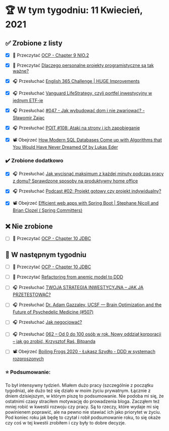 # 🏆 W tym tygodniu: 11 Kwiecień, 2021


## ✅ Zrobione z listy
- [x] 📗 Przeczytać [OCP - Chapter 9 NIO.2](https://www.amazon.com/OCP-Certified-Professional-Programmer-1Z0-809-dp-1119067901/dp/1119067901/ref=mt_other?_encoding=UTF8&me=&qid=)
- [x] 📗 Przeczytać [Dlaczego personalne projekty programistyczne są tak ważne?](https://kodujmy.pl/dlaczego-personalne-projekty-programistyczne-sa-tak-wazne/)
- [x] 🎧 Przesłuchać [English 365 Challenge | HUGE Improvements](https://youtu.be/k_iReYST_3U)
- [x] 🎧 Przesłuchać [Vanguard LifeStrategy, czyli portfel inwestycyjny w jednym ETF-ie](https://inwestomat.eu/vanguard-lifestrategy/)
- [x] 🎧 Przesłuchać [#047​ - Jak wybudować dom i nie zwariować? - Sławomir Zając](https://youtu.be/fcdeuoa7cSA)
- [x] 🎧 Przesłuchać [POIT #108: Ataki na strony i ich zapobieganie](https://porozmawiajmyoit.pl/poit-108-ataki-na-strony-i-ich-zapobieganie/)
- [x] 📽️ Obejrzeć [How Modern SQL Databases Come up with Algorithms that You Would Have Never Dreamed Of by Lukas Eder](https://youtu.be/wTPGW1PNy_Y)


### ✔️ Zrobione dodatkowo
- [x] 🎧 Przesłuchać [Jak wycisnąć maksimum z każdej minuty podczas pracy z domu? Sprawdzone sposoby na produktywny home office](https://malawielkafirma.pl/produktywny-home-office/)
- [x] 🎧 Przesłuchać [Podcast #02: Projekt gotowy czy projekt indywidualny?](https://blog.poradnik-budowlany.com/podcast-02-projekt-gotowy-czy-projekt-indywidualny/)
- [x] 📽️ Obejrzeć [Efficient web apps with Spring Boot | Stephane Nicoll and Brian Clozel ( Spring Committers)](https://youtu.be/pzT1Iq4Vmo0)


## ❌ Nie zrobione
- [ ] 📗 Przeczytać [OCP - Chapter 10 JDBC](https://www.amazon.com/OCP-Certified-Professional-Programmer-1Z0-809-dp-1119067901/dp/1119067901/ref=mt_other?_encoding=UTF8&me=&qid=)


## 📝 W następnym tygodniu
- [ ] 📗 Przeczytać [OCP - Chapter 10 JDBC](https://www.amazon.com/OCP-Certified-Professional-Programmer-1Z0-809-dp-1119067901/dp/1119067901/ref=mt_other?_encoding=UTF8&me=&qid=)
- [ ] 📗 Przeczytać [Refactoring from anemic model to DDD](https://blog.pragmatists.com/refactoring-from-anemic-model-to-ddd-880d3dd3d45f)
- [ ] 🎧 Przesłuchać [TWOJA STRATEGIA INWESTYCYJNA – JAK JĄ PRZETESTOWAĆ?](https://marciniwuc.com/twoja-strategia-inwestycyjna/)
- [ ] 🎧 Przesłuchać [Dr. Adam Gazzaley, UCSF — Brain Optimization and the Future of Psychedelic Medicine (#507)](https://tim.blog/2021/03/30/adam-gazzaley-2/)
- [ ] 🎧 Przesłuchać [Jak negocjować?](https://blog.poradnik-budowlany.com/jak-negocjowac/)
- [ ] 🎧 Przesłuchać [062 – Od 0 do 100 osób w rok. Nowy oddział korporacji – jak go zrobić, Krzysztof Raś, Bitpanda](https://piotrbucki.pl/062)
- [ ] 📽️ Obejrzeć [Boiling Frogs 2020 - Łukasz Szydło - DDD w systemach rozproszonych](https://youtu.be/OWAqIgpekdg)


### ⭐ Podsumowanie:
To był intensywny tydzień. Miałem dużo pracy (szczególnie z początku tygodnia), ale dużo też się działo w moim życiu prywatnym. Łącznie z dniem dzisiejszym, w którym piszę to podsumowanie. Nie podoba mi się, że ostatnimi czasy straciłem motywację do prowadzenia bloga. Zacząłem też mniej robić w kwestii rozwoju czy pracy. Są to rzeczy, które wydaje mi się powinienem poprawić, ale na pewno nie stawiać ich jako priorytet w życiu. Pod koniec roku jak będę to czytał i robił podsumowanie roku, to się okaże czy coś w tej kwestii zrobiłem i czy były to dobre decyzje.
